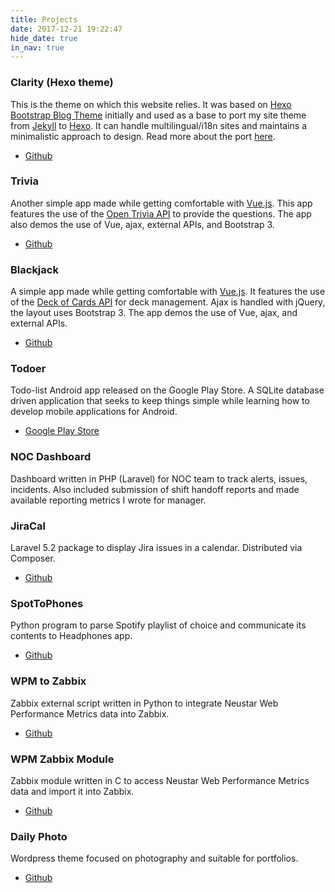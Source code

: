 ```yaml
---
title: Projects
date: 2017-12-21 19:22:47
hide_date: true
in_nav: true
---
```

### Clarity (Hexo theme)
This is the theme on which this website relies.
It was based on [Hexo Bootstrap Blog Theme](https://github.com/cgmartin/hexo-theme-bootstrap-blog) initially and used as a base to port my site theme from [Jekyll](https://jekyllrb.com/) to [Hexo](https://hexo.io/).
It can handle multilingual/i18n sites and maintains a minimalistic approach to design.
Read more about the port [here](/en/blog/2017/12/28/first-hexo-post/).
- [Github](https://github.com/josevh/hexo-theme-clarity)

### Trivia
Another simple app made while getting comfortable with [Vue.js](https://vuejs.org/).
This app features the use of the [Open Trivia API](https://opentdb.com/) to provide the questions.
The app also demos the use of Vue, ajax, external APIs, and Bootstrap 3.
- [Github](https://github.com/josevh/trivia-vuejs-demo)

### Blackjack
A simple app made while getting comfortable with [Vue.js](https://vuejs.org/).
It features the use of the [Deck of Cards API](https://deckofcardsapi.com/) for deck management.
Ajax is handled with jQuery, the layout uses Bootstrap 3.
The app demos the use of Vue, ajax, and external APIs.
- [Github](https://github.com/josevh/blackjack-vuejs-demo)

### Todoer
Todo-list Android app released on the Google Play Store.
A SQLite database driven application that seeks to keep things simple while learning how to develop mobile applications for Android.
- [Google Play Store](https://play.google.com/store/apps/details?id=com.josevh.todoer)

### NOC Dashboard
Dashboard written in PHP (Laravel) for NOC team to track alerts, issues, incidents.
Also included submission of shift handoff reports and made available reporting metrics I wrote for manager.

### JiraCal
Laravel 5.2 package to display Jira issues in a calendar. Distributed via Composer.
- [Github](https://github.com/josevh/jiracal)

### SpotToPhones
Python program to parse Spotify playlist of choice and communicate its contents to Headphones app.
- [Github](https://github.com/josevh/SpotToPhones)

### WPM to Zabbix
Zabbix external script written in Python to integrate Neustar Web Performance Metrics data into Zabbix.
- [Github](https://github.com/josevh/WPM-to-Zabbix)

### WPM Zabbix Module
Zabbix module written in C to access Neustar Web Performance Metrics data and import it into Zabbix.
- [Github](https://github.com/josevh/zbx-module-neustar-wpm)

### Daily Photo
Wordpress theme focused on photography and suitable for portfolios.
- [Github](https://github.com/josevh/daily-photo)